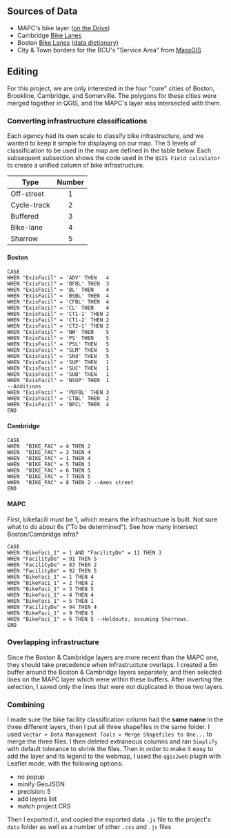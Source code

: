 ## Sources of Data
 * MAPC's bike layer ([on the Drive](https://drive.google.com/open?id=0B-2KO4mJHLm4SDdpTWlROXBhRmM))
 * Cambridge [Bike Lanes](http://www.cambridgema.gov/gis/gisdatadictionary/recreation/recreation_bikefacilities.aspx)
 * Boston [Bike Lanes](http://bostonopendata.boston.opendata.arcgis.com/datasets/d02c9d2003af455fbc37f550cc53d3a4_0) ([data dictionary](https://drive.google.com/file/d/0B5xorwVOSRdXS3hCMERSUEFjVlk/view?usp=sharing))
 * City & Town borders for the BCU's "Service Area" from [MassGIS](http://www.mass.gov/anf/research-and-tech/it-serv-and-support/application-serv/office-of-geographic-information-massgis/datalayers/townsurvey.html)

## Editing
For this project, we are only interested in the four "core" cities of Boston, Brookline, Cambridge, and Somerville. The polygons for these cities were merged together in QGIS, and the MAPC's layer was intersected with them. 

### Converting infrastructure classifications  
Each agency had its own scale to classify bike infrastructure, and we wanted to keep it simple for displaying on our map. The 5 levels of classification to be used in the map are defined in the table below. Each subsequent subsection shows the code used in the `QGIS Field calculator` to create a unified column of bike infrastructure.

|Type       |Number|
|-----------|:----:|
|Off-street |     1|
|Cycle-track|     2|
|Buffered   |     3|
|Bike-lane  |     4|
|Sharrow    |     5|
#### Boston
```
CASE
WHEN "ExisFacil" = 'ADV' THEN	4
WHEN "ExisFacil" = 'BFBL' THEN	3
WHEN "ExisFacil" = 'BL' THEN	4
WHEN "ExisFacil" = 'BSBL' THEN	4
WHEN "ExisFacil" = 'CFBL' THEN	4
WHEN "ExisFacil" = 'CL' THEN	4
WHEN "ExisFacil" = 'CT1-1' THEN	2
WHEN "ExisFacil" = 'CT1-2' THEN	2
WHEN "ExisFacil" = 'CT2-1' THEN	2
WHEN "ExisFacil" = 'NW' THEN	5
WHEN "ExisFacil" = 'PS' THEN	5
WHEN "ExisFacil" = 'PSL' THEN	5
WHEN "ExisFacil" = 'SLM' THEN	5
WHEN "ExisFacil" = 'SRd' THEN	5
WHEN "ExisFacil" = 'SUP' THEN	1
WHEN "ExisFacil" = 'SUC' THEN	1
WHEN "ExisFacil" = 'SUB' THEN	1
WHEN "ExisFacil" = 'NSUP' THEN	1
--Additions
WHEN "ExisFacil" = 'PBFBL' THEN	3
WHEN "ExisFacil" = 'CTBL' THEN	2
WHEN "ExisFacil" = 'BFCL' THEN	4
END
```
#### Cambridge
```
CASE  
WHEN  "BIKE_FAC" = 4 THEN 2  
WHEN  "BIKE_FAC" = 3 THEN 4 
WHEN  "BIKE_FAC" = 1 THEN 4
WHEN  "BIKE_FAC" = 5 THEN 1
WHEN  "BIKE_FAC" = 6 THEN 5
WHEN  "BIKE_FAC" = 7 THEN 5
WHEN  "BIKE_FAC" = 8 THEN 2 --Ames street 
END
```
#### MAPC
First, bikefacili must be 1, which means the infrastructure is built. 
Not sure what to do about 6s ("To be determined"). See how many intersect Boston/Cambridge infra?
```
CASE
WHEN "BikeFaci_1" = 1 AND "FacilityDe" = 11 THEN 3
WHEN "FacilityDe" = 91 THEN 5
WHEN "FacilityDe" = 83 THEN 2
WHEN "FacilityDe" = 92 THEN 5
WHEN "BikeFaci_1" = 1 THEN 4
WHEN "BikeFaci_1" = 2 THEN 2
WHEN "BikeFaci_1" = 3 THEN 5
WHEN "BikeFaci_1" = 4 THEN 4
WHEN "BikeFaci_1" = 5 THEN 1
WHEN "FacilityDe" = 94 THEN 4
WHEN "BikeFaci_1" = 9 THEN 5
WHEN "BikeFaci_1" = 6 THEN 5 --Holdouts, assuming Sharrows.
END

```
### Overlapping infrastructure
Since the Boston & Cambridge layers are more recent than the MAPC one, they should take precedence when infrastructure overlaps. I created a 5m buffer around the Boston & Cambridge layers separately, and then selected lines on the MAPC layer which were within these buffers. After inverting the selection, I saved only the lines that were not duplicated in those two layers.

### Combining
I made sure the bike facility classification column had the **same name** in the three different layers, then I put all three shapefiles in the same folder. I used `Vector > Data Management Tools > Merge Shapefiles to One...` to merge the three files. I then deleted extraneous columns and ran `Simplify` with default tolerance to shrink the files. Then in order to make it easy to add the layer and its legend to the webmap, I used the `qgis2web` plugin with Leaflet mode, with the following options:  
 - no popup
 - minify GeoJSON
 - precision: 5
 - add layers list
 - match project CRS
 
Then I exported it, and copied the exported data `.js` file to the project's `data` folder as well as a number of other `.css` and `.js` files
